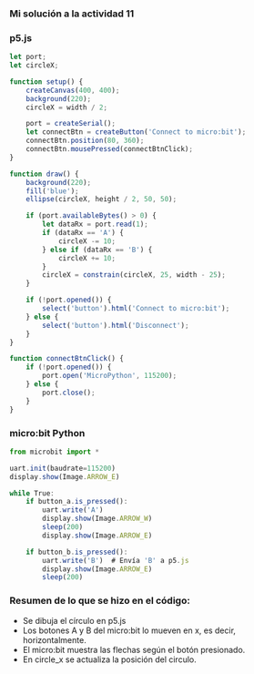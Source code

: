 <!-- Control de movimiento con micro:bit
Enunciado: crea un programa en p5.js que muestre un círculo en la pantalla. Utiliza los botones A y B para controlar la posición en x del círculo en el canvas de p5.js.

Nota: Esta actividad puede requerir combinar dos sesiones de 30 minutos.

Entrega: Código del programa en p5.js y el código para micro:bit. Describe cómo es posible mapear los botones al movimiento del círculo. -->

### Mi solución a la actividad 11

### p5.js
``` js
let port;
let circleX;

function setup() {
    createCanvas(400, 400);
    background(220);
    circleX = width / 2;

    port = createSerial();
    let connectBtn = createButton('Connect to micro:bit');
    connectBtn.position(80, 360);
    connectBtn.mousePressed(connectBtnClick);
}

function draw() {
    background(220);
    fill('blue');
    ellipse(circleX, height / 2, 50, 50);

    if (port.availableBytes() > 0) {
        let dataRx = port.read(1);
        if (dataRx == 'A') {
            circleX -= 10; 
        } else if (dataRx == 'B') {
            circleX += 10; 
        }
        circleX = constrain(circleX, 25, width - 25); 
    }

    if (!port.opened()) {
        select('button').html('Connect to micro:bit');
    } else {
        select('button').html('Disconnect');
    }
}

function connectBtnClick() {
    if (!port.opened()) {
        port.open('MicroPython', 115200);
    } else {
        port.close();
    }
}
``` 
### micro:bit Python
``` js
from microbit import *

uart.init(baudrate=115200)
display.show(Image.ARROW_E) 

while True:
    if button_a.is_pressed():
        uart.write('A')
        display.show(Image.ARROW_W)  
        sleep(200)
        display.show(Image.ARROW_E)

    if button_b.is_pressed():
        uart.write('B')  # Envía 'B' a p5.js
        display.show(Image.ARROW_E) 
        sleep(200)
```

### Resumen de lo que se hizo en el código:

- Se dibuja el círculo en p5.js
- Los botones A y B del micro:bit lo mueven en x, es decir, horizontalmente.
- El micro:bit muestra las flechas según el botón presionado.
- En circle_x se actualiza la posición del circulo.
